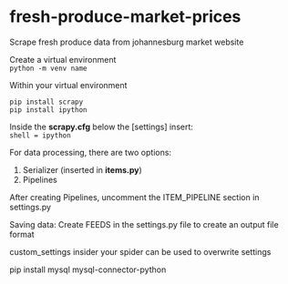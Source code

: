 # fresh-produce-market-prices
Scrape fresh produce data from johannesburg market website

Create a virtual environment<br>
`
python -m venv name
`

Within your virtual environment<br> 
```
pip install scrapy 
pip install ipython
```

Inside the **scrapy.cfg** below the [settings]
insert: <br>
`
shell = ipython
`

For data processing, there are two options: <br>
1. Serializer (inserted in **items.py**)
2. Pipelines

After creating Pipelines, uncomment the ITEM_PIPELINE section in settings.py

Saving data:
Create FEEDS in the settings.py file to create an output file format

custom_settings insider your spider can be used to overwrite settings

pip install mysql mysql-connector-python
